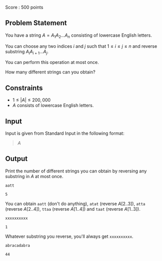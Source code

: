 Score : $500$ points

## Problem Statement

You have a string $A = A_1 A_2 ... A_n$ consisting of lowercase English letters.

You can choose any two indices $i$ and $j$ such that $1 \leq i \leq j \leq n$ and reverse substring $A_i A_{i+1} ... A_j$.

You can perform this operation at most once.

How many different strings can you obtain?

## Constraints

- $1 \leq |A| \leq 200,000$
- $A$ consists of lowercase English letters.

## Input

Input is given from Standard Input in the following format:

> $A$

## Output

Print the number of different strings you can obtain by reversing any substring in $A$ at most once.

```input1
aatt
```

```output1
5
```

You can obtain `aatt` (don't do anything), `atat` (reverse $A[2..3]$), `atta` (reverse $A[2..4]$), `ttaa` (reverse $A[1..4]$) and `taat` (reverse $A[1..3]$).

```input2
xxxxxxxxxx
```

```output2
1
```

Whatever substring you reverse, you'll always get `xxxxxxxxxx`.

```input3
abracadabra
```

```output3
44
```
